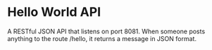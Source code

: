 # Hello World API
A RESTful JSON API that listens on port 8081. When someone posts anything to the route /hello, it returns a message in JSON format.
